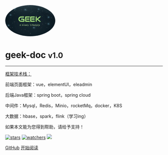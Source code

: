 <img width="160px" style="border-radius: 50%" bor src="style/head_portrait.jpg">

# **geek-doc**  <font size=5><b>v1.0</b></font>

------

<u>框架技术栈：</u>

前端页面框架：vue，elementUI，eleadmin<br>

后端Java框架：spring boot，spring cloud<br>

中间件：Mysql，Redis，Minio，rocketMq，docker，K8S<br>

大数据：hbase，spark，flink（学习ing）

如果本文能为您得到帮助，请给予支持！

[![stars](https://badgen.net/github/stars/lee-vis/geek-doc)](https://github.com/lee-vis/geek-doc)
[![watchers](https://badgen.net/github/watchers/lee-vis/geek-doc?color=blue)](https://github.com/lee-vis/geek-doc)
![](https://img.shields.io/badge/%E6%91%B8%E9%B1%BC-%E7%A8%8B%E5%BA%8F%E5%91%98-green)

[GitHub](https://github.com/lee-vis/geek-doc)
[开始阅读](/README)

